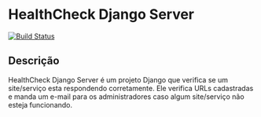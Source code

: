 # HealthCheck Django Server

[![Build Status](https://travis-ci.org/rrgaya/healtthcheck.svg?branch=master)](https://travis-ci.org/rrgaya/healtthcheck)

## Descrição

HealthCheck Django Server é um projeto Django que verifica se um site/serviço esta respondendo corretamente. Ele verifica URLs cadastradas e manda um e-mail para os administradores caso algum site/serviço não esteja funcionando.


